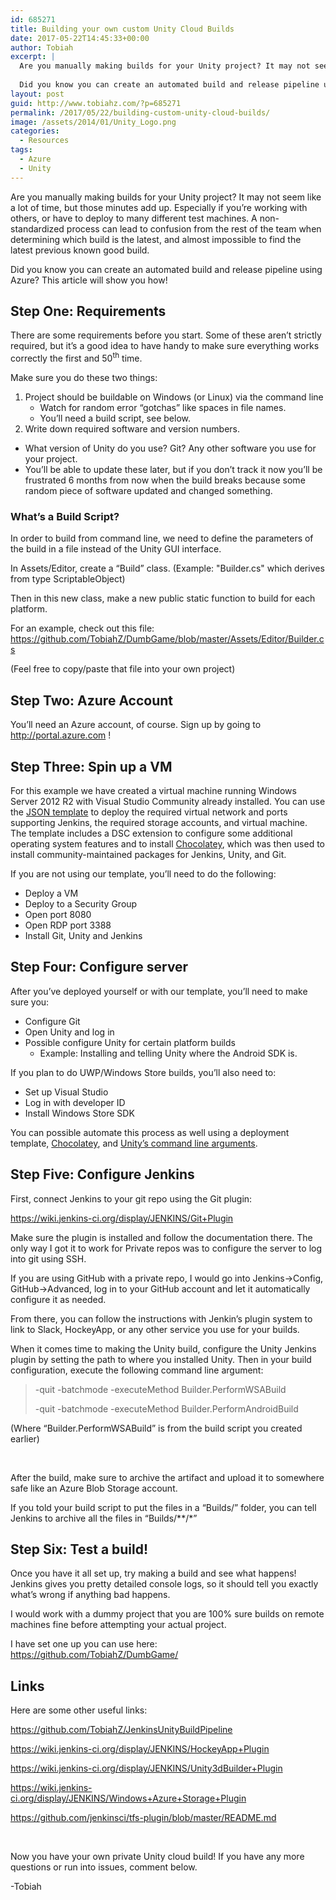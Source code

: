 ```yaml
---
id: 685271
title: Building your own custom Unity Cloud Builds
date: 2017-05-22T14:45:33+00:00
author: Tobiah
excerpt: |
  Are you manually making builds for your Unity project? It may not seem like a lot of time, but those minutes add up. Especially if you’re working with others, or have to deploy to many different test machines. A non-standardized process can lead to confusion from the rest of the team when determining which build is the latest, and almost impossible to find the latest previous known good build.
  
  Did you know you can create an automated build and release pipeline using Azure? This article will show you how!
layout: post
guid: http://www.tobiahz.com/?p=685271
permalink: /2017/05/22/building-custom-unity-cloud-builds/
image: /assets/2014/01/Unity_Logo.png
categories:
  - Resources
tags:
  - Azure
  - Unity
---
```

Are you manually making builds for your Unity project? It may not seem like a lot of time, but those minutes add up. Especially if you’re working with others, or have to deploy to many different test machines. A non-standardized process can lead to confusion from the rest of the team when determining which build is the latest, and almost impossible to find the latest previous known good build.

Did you know you can create an automated build and release pipeline using Azure? This article will show you how!

<!--more-->

## Step One: Requirements

There are some requirements before you start. Some of these aren’t strictly required, but it’s a good idea to have handy to make sure everything works correctly the first and 50<sup>th</sup> time.

Make sure you do these two things:

  1. Project should be buildable on Windows (or Linux) via the command line 
      * Watch for random error “gotchas” like spaces in file names.
      * You’ll need a build script, see below.
  2. Write down required software and version numbers.

  * What version of Unity do you use? Git? Any other software you use for your project.
  * You’ll be able to update these later, but if you don’t track it now you’ll be frustrated 6 months from now when the build breaks because some random piece of software updated and changed something.

### What’s a Build Script?

In order to build from command line, we need to define the parameters of the build in a file instead of the Unity GUI interface.

In Assets/Editor, create a “Build” class. (Example: "Builder.cs" which derives from type ScriptableObject)

Then in this new class, make a new public static function to build for each platform.

For an example, check out this file: <https://github.com/TobiahZ/DumbGame/blob/master/Assets/Editor/Builder.cs>

(Feel free to copy/paste that file into your own project)

## Step Two: Azure Account

You’ll need an Azure account, of course. Sign up by going to <http://portal.azure.com> !

## Step Three: Spin up a VM

For this example we have created a virtual machine running Windows Server 2012 R2 with Visual Studio Community already installed. You can use the [JSON template](https://docs.microsoft.com/en-us/azure/azure-resource-manager/resource-group-authoring-templates) to deploy the required virtual network and ports supporting Jenkins, the required storage accounts, and virtual machine. The template includes a DSC extension to configure some additional operating system features and to install [Chocolatey](https://chocolatey.org/), which was then used to install community-maintained packages for Jenkins, Unity, and Git.

If you are not using our template, you’ll need to do the following:

  * Deploy a VM
  * Deploy to a Security Group
  * Open port 8080
  * Open RDP port 3388
  * Install Git, Unity and Jenkins

## Step Four: Configure server

After you’ve deployed yourself or with our template, you’ll need to make sure you:

  * Configure Git
  * Open Unity and log in
  * Possible configure Unity for certain platform builds 
      * Example: Installing and telling Unity where the Android SDK is.

If you plan to do UWP/Windows Store builds, you’ll also need to:

  * Set up Visual Studio
  * Log in with developer ID
  * Install Windows Store SDK

You can possible automate this process as well using a deployment template, [Chocolatey](https://chocolatey.org/), and [Unity’s command line arguments](https://docs.unity3d.com/Manual/CommandLineArguments.html).

## Step Five: Configure Jenkins

First, connect Jenkins to your git repo using the Git plugin:

<https://wiki.jenkins-ci.org/display/JENKINS/Git+Plugin>

Make sure the plugin is installed and follow the documentation there. The only way I got it to work for Private repos was to configure the server to log into git using SSH.

If you are using GitHub with a private repo, I would go into Jenkins->Config, GitHub->Advanced, log in to your GitHub account and let it automatically configure it as needed.

From there, you can follow the instructions with Jenkin’s plugin system to link to Slack, HockeyApp, or any other service you use for your builds.

When it comes time to making the Unity build, configure the Unity Jenkins plugin by setting the path to where you installed Unity. Then in your build configuration, execute the following command line argument:

> -quit -batchmode -executeMethod Builder.PerformWSABuild
> 
> -quit -batchmode -executeMethod Builder.PerformAndroidBuild

(Where “Builder.PerformWSABuild” is from the build script you created earlier)

&nbsp;

After the build, make sure to archive the artifact and upload it to somewhere safe like an Azure Blob Storage account.

If you told your build script to put the files in a “Builds/” folder, you can tell Jenkins to archive all the files in “Builds/*\*/\*”

## Step Six: Test a build!

Once you have it all set up, try making a build and see what happens! Jenkins gives you pretty detailed console logs, so it should tell you exactly what’s wrong if anything bad happens.

I would work with a dummy project that you are 100% sure builds on remote machines fine before attempting your actual project.

I have set one up you can use here: <https://github.com/TobiahZ/DumbGame/>

## Links

Here are some other useful links:

<https://github.com/TobiahZ/JenkinsUnityBuildPipeline>

<https://wiki.jenkins-ci.org/display/JENKINS/HockeyApp+Plugin>

<https://wiki.jenkins-ci.org/display/JENKINS/Unity3dBuilder+Plugin>

<https://wiki.jenkins-ci.org/display/JENKINS/Windows+Azure+Storage+Plugin>

<https://github.com/jenkinsci/tfs-plugin/blob/master/README.md>

&nbsp;

Now you have your own private Unity cloud build! If you have any more questions or run into issues, comment below.

-Tobiah